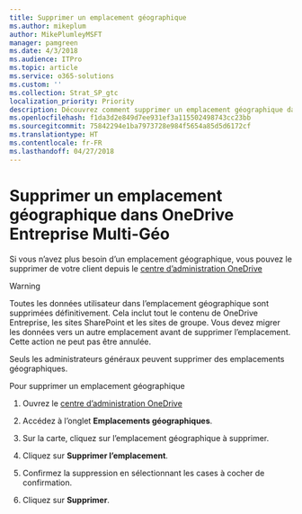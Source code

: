 ```yaml
---
title: Supprimer un emplacement géographique
ms.author: mikeplum
author: MikePlumleyMSFT
manager: pamgreen
ms.date: 4/3/2018
ms.audience: ITPro
ms.topic: article
ms.service: o365-solutions
ms.custom: ''
ms.collection: Strat_SP_gtc
localization_priority: Priority
description: Découvrez comment supprimer un emplacement géographique dans OneDrive Entreprise Multi-Géo.
ms.openlocfilehash: f1da3d2e849d7ee931ef3a115502498743cc23bb
ms.sourcegitcommit: 75842294e1ba7973728e984f5654a85d5d6172cf
ms.translationtype: HT
ms.contentlocale: fr-FR
ms.lasthandoff: 04/27/2018
---
```

# <a name="delete-a-geo-location-in-onedrive-for-business-multi-geo"></a>Supprimer un emplacement géographique dans OneDrive Entreprise Multi-Géo

Si vous n’avez plus besoin d’un emplacement géographique, vous pouvez le supprimer de votre client depuis le [centre d’administration OneDrive](https://admin.onedrive.com)

> [!WARNING]
> Toutes les données utilisateur dans l’emplacement géographique sont supprimées définitivement. Cela inclut tout le contenu de OneDrive Entreprise, les sites SharePoint et les sites de groupe. Vous devez migrer les données vers un autre emplacement avant de supprimer l’emplacement. Cette action ne peut pas être annulée.

Seuls les administrateurs généraux peuvent supprimer des emplacements géographiques.

Pour supprimer un emplacement géographique

1. Ouvrez le [centre d’administration OneDrive](https://admin.onedrive.com)

2. Accédez à l’onglet **Emplacements géographiques**.

3. Sur la carte, cliquez sur l’emplacement géographique à supprimer.

4. Cliquez sur **Supprimer l’emplacement**.

5. Confirmez la suppression en sélectionnant les cases à cocher de confirmation.

6. Cliquez sur **Supprimer**.



